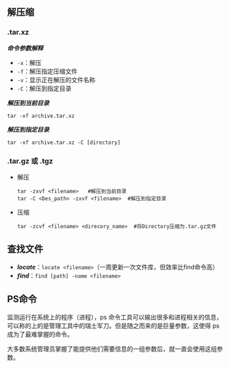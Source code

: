 ## 解压缩



### .tar.xz



***命令参数解释***

* `-x`：解压
* `-f`：解压指定压缩文件
* `-v`：显示正在解压的文件名称
* `-C`：解压到指定目录

***解压到当前目录***

```shell
tar -xf archive.tar.xz
```

***解压到指定目录***

```shell
tar -xf archive.tar.xz -C [directory]
```



### .tar.gz 或 .tgz

* 解压

    ```shell
    tar -zxvf <filename>   #解压到当前目录
    tar -C <Des_path> -zxvf <filename>  #解压到指定目录
    ```

* 压缩

    ```shell
    tar -zcvf <filename> <direcory_name>  #将Directory压缩为.tar.gz文件
    ```





## 查找文件

* ***locate***：`locate <filename>`（一周更新一次文件库，但效率比find命令高）
* ***find***：`find [path] -name <filename>`



## PS命令

监测运行在系统上的程序（进程），ps 命令工具可以输出很多和进程相关的信息，可以称的上的是管理工具中的瑞士军刀。但是随之而来的是巨量参数，这使得 ps 成为了最难掌握的命令。

大多数系统管理员掌握了能提供他们需要信息的一组参数后，就一直会使用这组参数。

